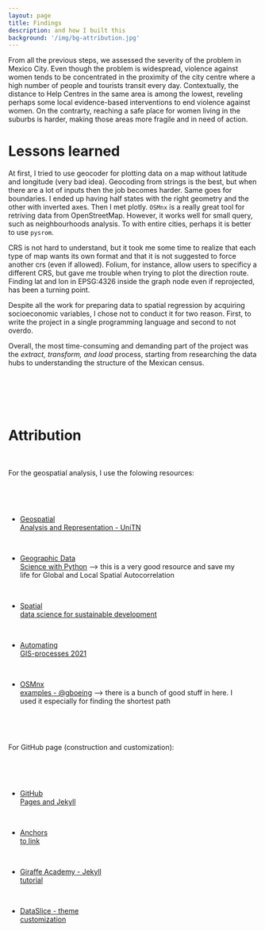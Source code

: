 ```yaml
---
layout: page
title: Findings
description: and how I built this
background: '/img/bg-attribution.jpg'
---
```


From all the previous steps, we  assessed the severity of the problem in Mexico City.
Even though the problem is widespread, violence against women tends to be concentrated in the proximity of the city centre where a high number of people and tourists transit every day. Contextually, the distance to Help Centres in the same area is among the lowest, reveling perhaps some local evidence-based interventions to end violence against women. On the contrarty, reaching a safe place for women living in the suburbs is harder, making those areas more fragile and in need of action. 

# Lessons learned

At first, I tried to use geocoder for plotting data on a map without latitude and longitude (very bad idea).
Geocoding from strings is the best, but when there are a lot of inputs then the job becomes harder. Same goes for boundaries. I ended up having half states with the right geometry and the other with inverted axes. Then I met plotly. 
`OSMnx` is a really great tool for retriving data from OpenStreetMap. However, it works well for small query, such as neighbourhoods analysis. To with entire cities, perhaps it is better to use `pysrom`. 

CRS is not hard to understand, but it took me some time to realize that each type of map wants its own format and that it is not suggested to force another crs (even if allowed). Folium, for instance, allow users to specificy a different CRS, but gave me trouble when trying to plot the  direction route. Finding lat and lon in EPSG:4326 inside the graph node even if reprojected, has been a turning point. 

Despite all the work for preparing data to spatial regression by acquiring socioeconomic variables, I chose not to conduct it for two reason. First, to write the project in a single programming language and second to not overdo.  

Overall, the most time-consuming and demanding part of the project was the *extract, transform, and load* process, starting from researching the data hubs to understanding the structure of the Mexican census.



<span style="white-space: pre"> 

<span style="white-space: pre"> 


# Attribution

For the geospatial analysis, I use the folowing resources:

- [Geospatial Analysis and Representation - UniTN](https://napo.github.io/geospatial_course_unitn/)

- [Geographic Data Science with Python](https://geographicdata.science/book/intro.html) --> this is a very good resource and save my life for Global and Local Spatial Autocorrelation 

- [Spatial data science for sustainable development](https://sustainability-gis.readthedocs.io/en/latest/?badge=latest)

- [Automating GIS-processes 2021](https://autogis-site.readthedocs.io/en/latest/)

- [OSMnx examples - @gboeing](https://github.com/gboeing/osmnx-examples/tree/main/notebooks) --> there is a bunch of good stuff in here. I used it especially for finding the shortest path 


For GitHub page (construction and customization):

- [GitHub Pages and Jekyll](https://docs.github.com/en/pages/setting-up-a-github-pages-site-with-jekyll/about-github-pages-and-jekyll)

- [Anchors to link](https://blog.briandrupieski.com/generate-anchors-in-jekyll-blog-post)

- [Giraffe Academy - Jekyll tutorial](https://youtu.be/T1itpPvFWHI)

- [DataSlice - theme customization](https://youtu.be/wCOInE7-E0I)
